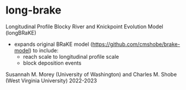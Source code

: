 # long-brake
Longitudinal Profile Blocky River and Knickpoint Evolution Model (longBRaKE)
- expands original BRaKE model (https://github.com/cmshobe/brake-model) to include:
  -  reach scale to longitudinal profile scale
  -  block deposition events

Susannah M. Morey (University of Washington) and Charles M. Shobe (West Virginia University)
2022-2023
